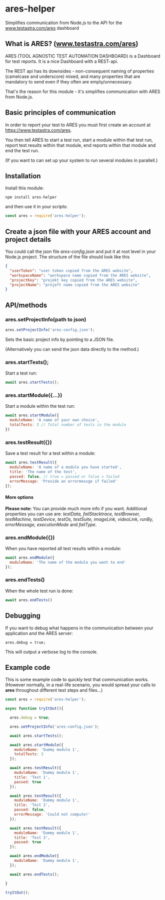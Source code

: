 # ares-helper
Simplifies communication from Node.js to the API for the www.testastra.com/ares dashboard

## What is ARES? (www.testastra.com/ares)
ARES (TOOL AGNOSTIC TEST AUTOMATION DASHBOARD) is a Dashboard for test reports. It is a nice Dashboard with a REST-api.

The REST api has its downsides - non-consequent naming of properties (camelcase and underscore) mixed, and many properties that are mandatory to send even if they often are empty/unnecessary.

That's the reason for this module - it's simplifies communication with ARES from Node.js.

## Basic principles of communication
In order to report your test to ARES you must first create an account at https://www.testastra.com/ares.

You then tell ARES to start a test run, start a module within that test run, report test results within that module, end reports within that module and end the test run.

(If you want to can set up your system to run several modules in parallell.)

## Installation

Install this module:

```
npm install ares-helper
```

and then use it in your scripts:

```js
const ares = require('ares-helper');
```

## Create a json file with your ARES account and project details
You could call the json file *ares-config.json* and put it at root level in your Node.js project. The structure of the file should look like this

```json
{
  "userToken": "user token copied from the ARES website",
  "workspaceName": "workspace name copied from the ARES website",
  "projectKey": "projekt key copied from the ARES website",
  "projectName": "projeft name copied from the ARES website"
}
```

## API/methods

### ares.setProjectInfo(path to json)

```js
ares.setProjectInfo('ares-config.json');
```

Sets the basic project info by pointing to a JSON file. 

(Alternatively you can send the json data directly to the method.)

### ares.startTests();

Start a test run:

```js
await ares.startTests();
```

### ares.startModule({...})

Start a module within the test run:

```js
await ares.startModule({
  moduleName: 'A name of your own choice',
  totalTests: 3 // Total number of tests in the module
})
```

### ares.testResult({})

Save a test result for a test within a module:

```js
await ares.testResult({
  moduleName: 'A name of a module you have started',
  title: 'The name of the test',
  passed: false, // true = passed or false = failed
  errorMessage: 'Provide an errormessge if failed'
});
```

#### More options
**Please note:** You can provide much more info if you want. Additional properties you can use are: *testData, failStacktrace, testBrowser, testMachine, testDevice, testOs, testSuite, imageLink, videoLink, runBy, errorMessage, executionMode* and *failType*.

### ares.endModule({})

When you have reported all test results within a module:

```js
await ares.endModule({
  moduleName: 'The name of the module you want to end'
});
```

### ares.endTests()

When the whole test run is done:

```js
await ares.endTests()
```

## Debugging
If you want to debug what happens in the communication between your application and the ARES server:

```
ares.debug = true;
```

This will output a verbose log to the console.

## Example code

This is some example code to quickly test that communication works. (However normally, in a real-life scenario, you would spread your calls to **ares** throughout different test steps and files...)

```js
const ares = require('ares-helper');

async function tryItOut(){

  ares.debug = true;

  ares.setProjectInfo('ares-config.json');

  await ares.startTests();

  await ares.startModule({
    moduleName: 'Dummy module 1',
    totalTests: 3
  });

  await ares.testResult({
    moduleName: 'Dummy module 1',
    title: 'Test 1',
    passed: true
  });

  await ares.testResult({
    moduleName: 'Dummy module 1',
    title: 'Test 2',
    passed: false,
    errorMessage: 'Could not compute!'
  });

  await ares.testResult({
    moduleName: 'Dummy module 1',
    title: 'Test 3',
    passed: true
  });

  await ares.endModule({
    moduleName: 'Dummy module 1',
  });

  await ares.endTests();

}

tryItOut();
```
